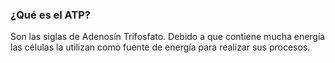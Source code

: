 ### ¿Qué es el ATP?
Son las siglas de Adenosín Trifosfato. Debido a que contiene mucha energía las células la utilizan como fuente de energía para realizar sus procesos. 